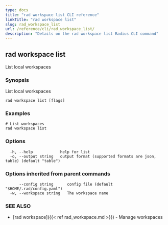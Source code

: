 ```yaml
---
type: docs
title: "rad workspace list CLI reference"
linkTitle: "rad workspace list"
slug: rad_workspace_list
url: /reference/cli/rad_workspace_list/
description: "Details on the rad workspace list Radius CLI command"
---
```

## rad workspace list

List local workspaces

### Synopsis

List local workspaces

```
rad workspace list [flags]
```

### Examples

```
# List workspaces
rad workspace list
```

### Options

```
  -h, --help            help for list
  -o, --output string   output format (supported formats are json, table) (default "table")
```

### Options inherited from parent commands

```
      --config string      config file (default "$HOME/.rad/config.yaml")
  -w, --workspace string   The workspace name
```

### SEE ALSO

* [rad workspace]({{< ref rad_workspace.md >}})	 - Manage workspaces

